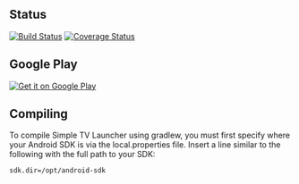 Status
----------------

  [![Build Status](https://travis-ci.org/alescdb/LauncherTV.svg?branch=master)](https://travis-ci.org/alescdb/LauncherTV)
  [![Coverage Status](https://coveralls.io/repos/github/alescdb/LauncherTV/badge.svg)](https://coveralls.io/github/alescdb/LauncherTV) 

Google Play
----------------

[![Get it on Google Play][2]][1]

  [1]: https://play.google.com/store/apps/details?id=tvlauncher
  [2]: https://developer.android.com/images/brand/en_generic_rgb_wo_60.png


Compiling
----------------

To compile Simple TV Launcher using gradlew, you must first specify where
your Android SDK is via the local.properties file. Insert a line
similar to the following with the full path to your SDK:

```
sdk.dir=/opt/android-sdk
```

